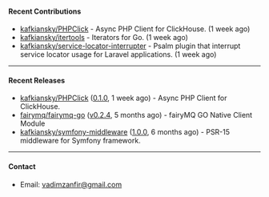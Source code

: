 #### Recent Contributions

- [kafkiansky/PHPClick](https://github.com/kafkiansky/PHPClick) - Async PHP Client for ClickHouse. (1 week ago)
- [kafkiansky/itertools](https://github.com/kafkiansky/itertools) - Iterators for Go. (1 week ago)
- [kafkiansky/service-locator-interrupter](https://github.com/kafkiansky/service-locator-interrupter) - Psalm plugin that interrupt service locator usage for Laravel applications. (1 week ago)

---

#### Recent Releases

- [kafkiansky/PHPClick](https://github.com/kafkiansky/PHPClick) ([0.1.0](https://github.com/kafkiansky/PHPClick/releases/tag/0.1.0), 1 week ago) - Async PHP Client for ClickHouse.
- [fairymq/fairymq-go](https://github.com/fairymq/fairymq-go) ([v0.2.4](https://github.com/fairymq/fairymq-go/releases/tag/v0.2.4), 5 months ago) - fairyMQ GO Native Client Module
- [kafkiansky/symfony-middleware](https://github.com/kafkiansky/symfony-middleware) ([1.0.0](https://github.com/kafkiansky/symfony-middleware/releases/tag/1.0.0), 6 months ago) - PSR-15 middleware for Symfony framework.

---

#### Contact

- Email: [vadimzanfir@gmail.com](mailto://vadimzanfir@gmail.com)
